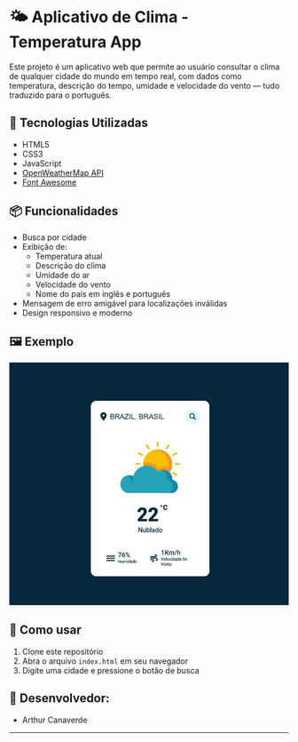 # 🌤️ Aplicativo de Clima - Temperatura App

Este projeto é um aplicativo web que permite ao usuário consultar o clima de qualquer cidade do mundo em tempo real, com dados como temperatura, descrição do tempo, umidade e velocidade do vento — tudo traduzido para o português.

## 🔧 Tecnologias Utilizadas

- HTML5
- CSS3
- JavaScript
- [OpenWeatherMap API](https://openweathermap.org/api)
- [Font Awesome](https://fontawesome.com)

## 📦 Funcionalidades

- Busca por cidade
- Exibição de:
  - Temperatura atual
  - Descrição do clima 
  - Umidade do ar
  - Velocidade do vento
  - Nome do país em inglês e português
- Mensagem de erro amigável para localizações inválidas
- Design responsivo e moderno

## 🖼️ Exemplo

![Exemplo do app](./images/preview.png)

## 🚀 Como usar

1. Clone este repositório
2. Abra o arquivo `index.html` em seu navegador
3. Digite uma cidade e pressione o botão de busca

## 👥 Desenvolvedor:

- Arthur Canaverde  


---

